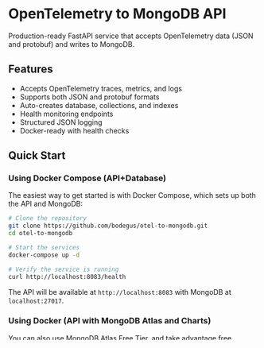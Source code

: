 # OpenTelemetry to MongoDB API

Production-ready FastAPI service that accepts OpenTelemetry data (JSON and protobuf) and writes to MongoDB.

## Features

- Accepts OpenTelemetry traces, metrics, and logs
- Supports both JSON and protobuf formats
- Auto-creates database, collections, and indexes
- Health monitoring endpoints
- Structured JSON logging
- Docker-ready with health checks

## Quick Start

### Using Docker Compose (API+Database)

The easiest way to get started is with Docker Compose, which sets up both the API and MongoDB:

```bash
# Clone the repository
git clone https://github.com/bodegus/otel-to-mongodb.git
cd otel-to-mongodb

# Start the services
docker-compose up -d

# Verify the service is running
curl http://localhost:8083/health
```

The API will be available at `http://localhost:8083` with MongoDB at `localhost:27017`.

### Using Docker (API with MongoDB Atlas and Charts)

You can also use [MongoDB Atlas Free Tier](https://www.mongodb.com/docs/atlas/tutorial/deploy-free-tier-cluster/), and take advantage [free dashboard](https://www.mongodb.com/docs/charts/launch-charts/)!

```bash
# Build the image
docker build -t otel-to-mongodb:latest .

# Run the container
docker run -d \
  --name otel-to-mongodb \
  -p 8083:8083 \
  -e PRIMARY_MONGODB_URI="mongodb+srv://username:password@cluster.mongodb.net/" \
  -e MONGODB_DATABASE="otel_db" \
  otel-to-mongodb:latest
```



### Testing with Claude Code

Configure Claude Code to send telemetry to your local instance.  You can add additional key/value attributes (like agent=$AGENT_LABEL)

```bash
export CLAUDE_CODE_ENABLE_TELEMETRY=1
export OTEL_TRACES_EXPORTER=otlp
export OTEL_METRICS_EXPORTER=otlp
export OTEL_LOGS_EXPORTER=otlp
export OTEL_EXPORTER_OTLP_ENDPOINT="http://localhost:8083"
export OTEL_EXPORTER_OTLP_PROTOCOL="http/protobuf"
export OTEL_SERVICE_NAME="claude-code"
export OTEL_RESOURCE_ATTRIBUTES="service.name=claude-code,service.version=1.0.0,environment=local"
```



### Local Development

```bash
# Setup environment
python -m venv venv
source venv/bin/activate  # On Windows: venv\Scripts\activate
pip install -e .[dev]

# Run tests
pytest -m unit          # Unit tests
pytest -m integration   # Integration tests (requires Docker)

# Start server
uvicorn app.main:app --reload --port 8083
```

## API Endpoints

### Data Ingestion
- `POST /v1/traces` - Submit OpenTelemetry trace data
- `POST /v1/metrics` - Submit OpenTelemetry metrics data
- `POST /v1/logs` - Submit OpenTelemetry log data

**Supported Content Types:**
- `application/json`
- `application/x-protobuf`

### Health Monitoring
- `GET /health` - Basic health check
- `GET /health/detailed` - Database connectivity status

## Configuration

### Environment Variables

| Variable | Required | Default | Description |
|----------|----------|---------|-------------|
| `PRIMARY_MONGODB_URI` | Yes | - | MongoDB connection string |
| `MONGODB_DATABASE` | No | `otel_db` | Database name |
| `LOG_LEVEL` | No | `INFO` | Logging level |

### MongoDB Setup

The service automatically:
- Creates the database if it doesn't exist
- Creates collections: `traces`, `metrics`, `logs`
- Creates indexes on `created_at` field for efficient queries

### Production Deployment

For production environments with MongoDB Atlas:

```bash
docker run -d \
  --name otel-to-mongodb \
  -p 8083:8083 \
  -e PRIMARY_MONGODB_URI="mongodb+srv://user:pass@cluster.mongodb.net/" \
  -e MONGODB_DATABASE="otel_production" \
  --restart unless-stopped \
  otel-to-mongodb:latest
```

## Testing with Sample Data

Send sample OpenTelemetry data:

```bash
# JSON format
curl -X POST http://localhost:8083/v1/traces \
  -H "Content-Type: application/json" \
  -d '{"resourceSpans": [{"resource": {"attributes": []}, "scopeSpans": []}]}'

# Check health
curl http://localhost:8083/health/detailed
```


## Project Structure

```
app/
├── main.py             # FastAPI application
├── models.py           # Pydantic models for OTLP data
├── mongo_client.py     # MongoDB client with auto-initialization
├── otel_service.py     # OTEL data processing
├── content_handler.py  # Content type detection and parsing
└── handlers.py         # Exception handlers
```

## Development

### Code Quality

```bash
# Linting and formatting
ruff check app/ --fix
ruff format app/

# Run tests with coverage
pytest --cov=app --cov-report=html
```

### Contributing

1. Fork the repository
2. Create a feature branch
3. Make your changes
4. Run tests and linting
5. Submit a pull request

## License

MIT

## Support

For issues and questions, please use [GitHub Issues](https://github.com/yourusername/otel-to-mongodb/issues).
